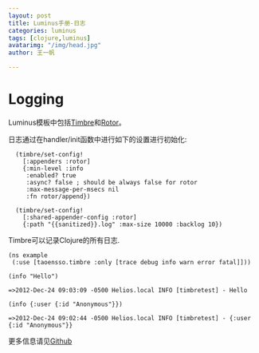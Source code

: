 ```yaml
---
layout: post
title: Luminus手册-日志
categories: luminus
tags: [clojure,luminus]
avatarimg: "/img/head.jpg"
author: 王一帆

---
```


Logging
=======

Luminus模板中包括[Timbre](https://github.com/ptaoussanis/timbre)和[Rotor](https://bitbucket.org/postspectacular/rotor)。

日志通过在handler/init函数中进行如下的设置进行初始化:

``` {.clojure}
  (timbre/set-config!
    [:appenders :rotor]
    {:min-level :info
     :enabled? true
     :async? false ; should be always false for rotor
     :max-message-per-msecs nil
     :fn rotor/append})

  (timbre/set-config!
    [:shared-appender-config :rotor]
    {:path "{{sanitized}}.log" :max-size 10000 :backlog 10})
```

Timbre可以记录Clojure的所有日志.

``` {.clojure}
(ns example
 (:use [taoensso.timbre :only [trace debug info warn error fatal]]))

(info "Hello")

=>2012-Dec-24 09:03:09 -0500 Helios.local INFO [timbretest] - Hello

(info {:user {:id "Anonymous"}})

=>2012-Dec-24 09:02:44 -0500 Helios.local INFO [timbretest] - {:user {:id "Anonymous"}}
```

更多信息请见[Github](https://github.com/ptaoussanis/timbre)

